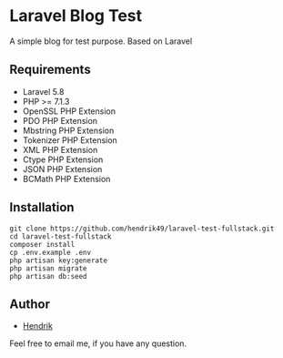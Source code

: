 # Laravel Blog Test

A simple blog for test purpose. Based on Laravel

## Requirements

- Laravel 5.8
- PHP >= 7.1.3
- OpenSSL PHP Extension
- PDO PHP Extension
- Mbstring PHP Extension
- Tokenizer PHP Extension
- XML PHP Extension
- Ctype PHP Extension
- JSON PHP Extension
- BCMath PHP Extension

## Installation

```
git clone https://github.com/hendrik49/laravel-test-fullstack.git
cd laravel-test-fullstack
composer install
cp .env.example .env
php artisan key:generate
php artisan migrate
php artisan db:seed
```

## Author

- [Hendrik](drikdoank@gmail.com)

Feel free to email me, if you have any question.
